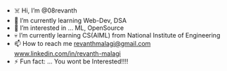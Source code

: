 - ☠️ Hi, I’m @08revanth
- 🔭 I’m currently learning Web-Dev, DSA
- 👀 I’m interested in ... ML, OpenSource 
- 💀 I’m currently learning CS(AIML) from National Institute of Engineering
- 📫 How to reach me revanthmalagi@gmail.com
                      www.linkedin.com/in/revanth-malagi
- ⚡ Fun fact: ... You wont be Interested!!!!

<!---
08revanth/08revanth is a ✨ special ✨ repository because its `README.md` (this file) appears on your GitHub profile.
You can click the Preview link to take a look at your changes.
--->

